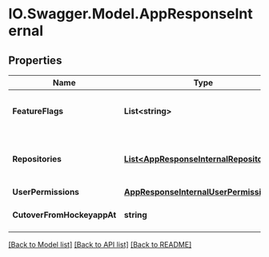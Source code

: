 # IO.Swagger.Model.AppResponseInternal
## Properties

Name | Type | Description | Notes
------------ | ------------- | ------------- | -------------
**FeatureFlags** | **List&lt;string&gt;** | The feature flags that are enabled for this app | [optional] 
**Repositories** | [**List&lt;AppResponseInternalRepositories&gt;**](AppResponseInternalRepositories.md) | The repositories associated with this app | [optional] 
**UserPermissions** | [**AppResponseInternalUserPermissions**](AppResponseInternalUserPermissions.md) |  | [optional] 
**CutoverFromHockeyappAt** | **string** | The cutover date of this app | [optional] 

[[Back to Model list]](../README.md#documentation-for-models) [[Back to API list]](../README.md#documentation-for-api-endpoints) [[Back to README]](../README.md)

